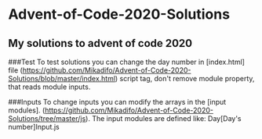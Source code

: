 # Advent-of-Code-2020-Solutions
## My solutions to advent of code 2020

###Test
To test solutions you can change the day number in [index.html] file (https://github.com/Mikadifo/Advent-of-Code-2020-Solutions/blob/master/index.html) script tag,
don't remove module property, that reads module inputs.

###Inputs
To change inputs you can modify the arrays in the [input modules]. (https://github.com/Mikadifo/Advent-of-Code-2020-Solutions/tree/master/js).
The input modules are defined like: Day[Day's number]Input.js

